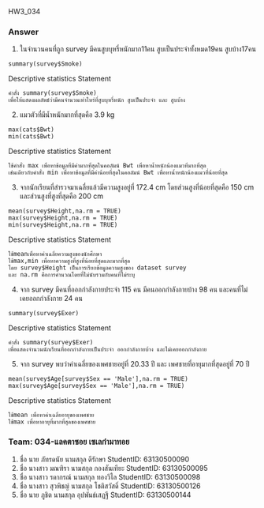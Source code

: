 HW3_034

### Answer

1) ในจำนวนคนที่ถูก survey มีคนสูบบุหรี่หนักมาก11คน สูบเป็นประจำทั้งหมด19คน สูบบ้าง17คน
```{R}
summary(survey$Smoke)
```
Descriptive statistics Statement
```{R}
คำสั่ง summary(survey$Smoke)
เพื่อให้แสดงผลลัพธ์ว่ามีคนจำนวนเท่าไหร่ที่สูบบุหรี่หนัก สูบเป็นประจำ และ สูบบ้าง
```
2) แมวตัวที่มีน้ำหนักมากที่สุดคือ 3.9 kg
```{R}
max(cats$Bwt)
min(cats$Bwt)
```
Descriptive statistics Statement
```{R}
ใช้คำสั่ง max เพื่อหาข้อมูลที่มีค่ามากที่สุดในคอลัมน์ Bwt เพื่อหาน้ำหนักน้องแมวที่มากที่สุด
เช่นเดียวกับคำสั่ง min เพื่อหาข้อมูลที่มีค่าน้อยที่สุดในคอลัมน์ Bwt เพื่อหาน้ำหนักน้องแมวที่น้อยที่สุด
```

3) จากนักเรียนที่สำรวจมาเฉลี่ยแล้วมีความสูงอยู่ที่ 172.4 cm โดยส่วนสูงที่น้อยที่สุดคือ 150 cm และส่วนสูงที่สูงที่สุดคือ 200 cm
```{R}
mean(survey$Height,na.rm = TRUE)
max(survey$Height,na.rm = TRUE)
min(survey$Height,na.rm = TRUE)
```

Descriptive statistics Statement
```{R}
ใช้meanเพื่อหาค่าเฉลี่ยความสูงของนักศึกษา
ใช้max,min เพื่อหาความสูงที่สูงที่น้อยที่สุดและมากที่สุด
โดย survey$Height เป็นการเรียกข้อมูลความสูงของ dataset survey
และ na.rm คือการคำนวณโดยที่ไม่นับรวมกับคนที่ไม่ระบุ
```

4) จาก survey มีคนที่ออกกำลังกายประจำ 115 คน มีคนออกกำลังกายบ้าง 98 คน และคนที่ไม่เคยออกกำลังกาย 24 คน
```{R}
summary(survey$Exer)
```
Descriptive statistics Statement
```{R}
คำสั่ง summary(survey$Exer)
เพื่อแสดงจำนวนนักเรียนที่ออกกำลังกายเป็นประจำ ออกกำลังกายบ้าง และไม่เคยออกกำลังกาย
```

5) จาก survey พบว่าค่าเฉลี่ยของเพศชายอยู่ที่ 20.33 ปี และ เพศชายที่อายุมากที่สุดอยู่ที่ 70 ปี
```{R}
mean(survey$Age[survey$Sex == 'Male'],na.rm = TRUE)
max(survey$Age[survey$Sex == 'Male'],na.rm = TRUE)
```
Descriptive statistics Statement
```{R}
ใช้mean เพื่อหาค่าเฉลี่ยอายุของเพศชาย
ใช้max เพื่อหาอายุที่มากที่สุดของเพศชาย
```

### Team: 034-แลคตาซอย เซเลกำมาทอย
1. ชื่อ นาย ภัทรดนัย นามสกุล ดีรักษา StudentID: 63130500090
2. ชื่อ นางสาว มณฑิรา นามสกุล กองสันเทียะ StudentID: 63130500095
3. ชื่อ นางสาว รดากรณ์ นามสกุล ทองวิไล StudentID: 63130500098
4. ชื่อ นางสาว สุวพิชญ์ นามสกุล โชติสวัสดิ์ StudentID: 63130500126
5. ชื่อ นาย ภูชิต นามสกุล อุปพันธ์เสฏฐี StudentID: 63130500144
